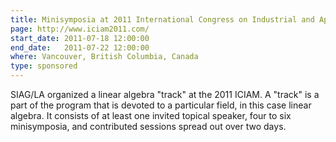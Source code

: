 ```yaml
---
title: Minisymposia at 2011 International Congress on Industrial and Applied Mathematics (ICIAM 2011)
page: http://www.iciam2011.com/
start_date: 2011-07-18 12:00:00
end_date:   2011-07-22 12:00:00
where: Vancouver, British Columbia, Canada
type: sponsored
---
```


SIAG/LA organized a linear algebra "track" at the 2011 ICIAM.
A "track" is a part of the program that is devoted to a particular
field, in this case linear algebra. It consists of at least one
invited topical speaker, four to six minisymposia, and contributed
sessions spread out over two days.

